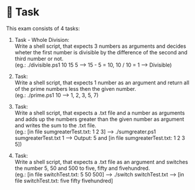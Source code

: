 # 📓 Task  

This exam consists of 4 tasks:  

1. Task - Whole Division:  
Write a shell script, that expects 3 numbers as arguments and decides wheter the first number is divisible by the difference of the second and third number or not.  
(eg.: ./divisible.ps1 10 15 5 --> 15 - 5 = 10, 10 / 10 = 1 --> Divisible)  

2. Task:  
Write a shell script, that expects 1 number as an argument and return all of the prime numbers less then the given number.  
(eg.: ./prime.ps1 10 --> 1, 2, 3, 5, 7)  

3. Task:   
Write a shell script, that expects a .txt file and a number as arguments and adds up the numbers greater than the given number as argument  
and writes the sum to the .txt file.  
(eg.: [in file sumgreaterTest.txt: 1 2 3] --> ./sumgreater.ps1 sumgreaterTest.txt 1 --> Output: 5 and [in file sumgreaterTest.txt: 1 2 3 5])  

4. Task:  
Write a shell script, that expects a .txt file as an argument and switches the number 5, 50 and 500 to five, fifty and fivehundred.  
(eg.: [in file switchTest.txt: 5 50 500] --> ./switch switchTest.txt --> [in file switchTest.txt: five fifty fivehundred]  

